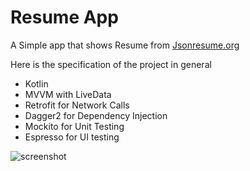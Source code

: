 # Resume App
A Simple app that shows Resume from [Jsonresume.org](https://jsonresume.org/getting-started/)

Here is the specification of the project in general

* Kotlin
* MVVM with LiveData
* Retrofit for Network Calls
* Dagger2 for Dependency Injection
* Mockito for Unit Testing
* Espresso for UI testing

![screenshot](https://media.giphy.com/media/Jpe8jXXeD1ZgNis3ey/giphy.gif)
